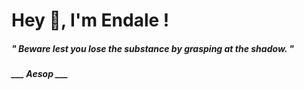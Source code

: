 <h1 title="head"> Hey 👋, I'm Endale !</h1>

**<h5><i>" Beware lest you lose the substance by grasping at the shadow. "</i></h5>**

*<b>___ Aesop ___</b>*
